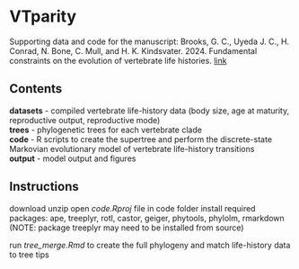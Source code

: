 # VTparity
Supporting data and code for the manuscript: 
Brooks, G. C., Uyeda J. C., H. Conrad, N. Bone, C. Mull, and H. K. Kindsvater. 2024. Fundamental constraints on the evolution of vertebrate life histories.
[link](https://doi.org/10.1101/2024.01.23.576873)

## Contents
**datasets** - compiled vertebrate life-history data (body size, age at maturity, reproductive output, reproductive mode)\
**trees** - phylogenetic trees for each vertebrate clade\
**code** - R scripts to create the supertree and perform the discrete-state Markovian evolutionary model of vertebrate life-history transitions\
**output** - model output and figures

## Instructions
download
unzip
open _code.Rproj_ file in code folder
install required packages: ape, treeplyr, rotl, castor, geiger, phytools, phylolm, rmarkdown (NOTE: package treeplyr may need to be installed from source)

run _tree_merge.Rmd_ to create the full phylogeny and match life-history data to tree tips
